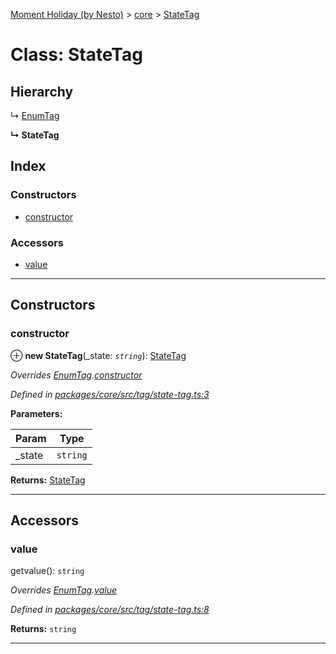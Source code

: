[Moment Holiday (by Nesto)](../README.md) > [core](../modules/core.md) > [StateTag](../classes/core.statetag.md)

# Class: StateTag

## Hierarchy

↳  [EnumTag](core.enumtag.md)

**↳ StateTag**

## Index

### Constructors

* [constructor](core.statetag.md#constructor)

### Accessors

* [value](core.statetag.md#value)

---

## Constructors

<a id="constructor"></a>

###  constructor

⊕ **new StateTag**(_state: *`string`*): [StateTag](core.statetag.md)

*Overrides [EnumTag](core.enumtag.md).[constructor](core.enumtag.md#constructor)*

*Defined in [packages/core/src/tag/state-tag.ts:3](https://github.com/nesto-software/moment-holiday/blob/72ce1a6/packages/core/src/tag/state-tag.ts#L3)*

**Parameters:**

| Param | Type |
| ------ | ------ |
| _state | `string` |

**Returns:** [StateTag](core.statetag.md)

___

## Accessors

<a id="value"></a>

###  value

getvalue(): `string`

*Overrides [EnumTag](core.enumtag.md).[value](core.enumtag.md#value)*

*Defined in [packages/core/src/tag/state-tag.ts:8](https://github.com/nesto-software/moment-holiday/blob/72ce1a6/packages/core/src/tag/state-tag.ts#L8)*

**Returns:** `string`

___

